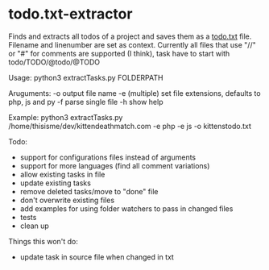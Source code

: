 # todo.txt-extractor
Finds and extracts all todos of a project and saves them as a [todo.txt](http://todotxt.com) file. Filename and linenumber are set as context.
Currently all files that use "//" or "#" for comments are supported (I think), task have to start with todo/TODO/@todo/@TODO


Usage:
python3 extractTasks.py FOLDERPATH

Aruguments:
-o output file name
-e (multiple) set file extensions, defaults to php, js and py
-f parse single file
-h show help

Example:
python3 extractTasks.py /home/thisisme/dev/kittendeathmatch.com -e php -e js -o kittenstodo.txt

Todo:
- support for configurations files instead of arguments
- support for more languages (find all comment variations)
- allow existing tasks in file
- update existing tasks
- remove deleted tasks/move to "done" file
- don't overwrite existing files
- add examples for using folder watchers to pass in changed files
- tests
- clean up


Things this won't do:
- update task in source file when changed in txt

